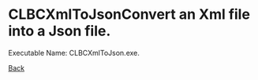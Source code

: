 
# CLBCXmlToJsonConvert an Xml file into a Json file.
          
Executable Name: CLBCXmlToJson.exe.

<a href="/codee42/CODEiverse-OST/README.md">Back</a>